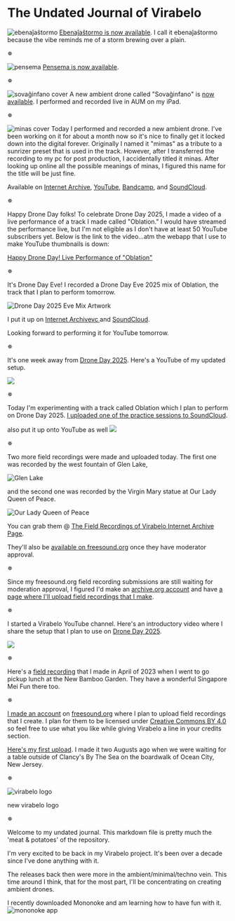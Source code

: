 # The Undated Journal of Virabelo 

![ebenaĵaŝtormo](https://github.com/theambientdronesofvirabelo/Virabelo/blob/main/media/00%20-%20cover%20-%20ebena%C4%B5a%C5%9Dtormo.png) 
[Ebenaĵaŝtormo is now available](https://archive.org/details/virabelo-ebenajastormo). I call it ebenaĵaŝtormo because the vibe reminds me of a storm brewing over a plain. 

✵

![pensema](https://github.com/theambientdronesofvirabelo/Virabelo/blob/main/media/00%20-%20cover%20-%20pensema.png) 
[Pensema is now available](https://archive.org/details/virabelo-pensema). 

✵

![sovaĝinfano cover](https://github.com/theambientdronesofvirabelo/Virabelo/blob/main/media/00%20-%20cover-%20sova%C4%9Dinfano.png) 
A new ambient drone called "Sovaĝinfano" is [now available](https://archive.org/details/virabelo-sovaginfano). I performed and recorded live in AUM on my iPad. 

✵

![minas cover](https://github.com/theambientdronesofvirabelo/Virabelo/blob/main/media/minas.png)
Today I performed and recorded a new ambient drone. I've been working on it for about a month now so it's nice to finally get it locked down into the digital forever. Originally I named it "mimas" as a tribute to a sunrizer preset that is used in the track. However, after I transferred the recording to my pc for post production, I accidentally titled it minas. After looking up online all the possible meanings of minas, I figured this name for the title will be just fine. 

Available on [Internet Archive](https://archive.org/details/virabelo-minas), [YouTube](https://youtu.be/OWVFt4ZEdSE?si=UhosFYRSfFU6-iu7), [Bandcamp](https://virabelo.bandcamp.com/track/minas), and [SoundCloud](https://soundcloud.com/virabelo/minas). 

✵

Happy Drone Day folks! To celebrate Drone Day 2025, I made a video of a live performance of a track I made called "Oblation." I would have streamed the performance live, but I'm not eligible as I don't have at least 50 YouTube subscribers yet. Below is the link to the video...atm the webapp that I use to make YouTube thumbnails is down:

[Happy Drone Day! Live Performance of "Oblation"](https://youtu.be/ghOwI8IxF50?si=Qs0zFhxeA4x73eCX) 

✵

It's Drone Day Eve! I recorded a Drone Day Eve 2025 mix of Oblation, the track that I plan to perform tomorrow. 

![Drone Day 2025 Eve Mix Artwork](https://github.com/theambientdronesofvirabelo/Virabelo/blob/main/media/oblationdronedayeve2025mix.jpg)  

I put it up on [Internet Archivevc ](https://archive.org/details/oblation-drone-day-eve-2025-mix) and [SoundCloud](https://soundcloud.com/virabelo/oblation-drone-day-eve-2025). 

Looking forward to performing it for YouTube tomorrow. 

✵

It's one week away from [Drone Day 2025](https://droneday.org). Here's a YouTube of my updated setup. 

[![](https://utfs.io/f/nGnSqDveMsqx1CEixsZUf35nPiQaVC0pmJ4YhdycxWgvH2F7)](https://www.youtube.com/watch?v=w2dI9aRm4RY)

✵

Today I'm experimenting with a track called Oblation which I plan to perform on Drone Day 2025. [I uploaded one of the practice sessions to SoundCloud](https://on.soundcloud.com/uhXDqutok3s11jf28). 

also put it up onto YouTube as well 
[![](https://utfs.io/f/nGnSqDveMsqxntGU0MveMsqxcS0jAuaHT6tpP25klGNID1fb)](https://www.youtube.com/watch?v=mptm-PH7Ki0)

✵

Two more field recordings were made and uploaded today. The first one was recorded by the west fountain of Glen Lake, 

![Glen Lake](https://github.com/theambientdronesofvirabelo/Virabelo/blob/main/media/2025_05_13-12_27_37.jpg)

and the second one was recorded by the Virgin Mary statue at Our Lady Queen of Peace. 

![Our Lady Queen of Peace](https://github.com/theambientdronesofvirabelo/Virabelo/blob/main/media/2025_05_13-12_49_49.jpg) 

You can grab them @ [The Field Recordings of Virabelo Internet Archive Page](https://archive.org/details/thefieldrecordongsofvirabelo). 

They'll also be [available on freesound.org](https://freesound.org/people/virabelo/ ) once they have moderator approval. 

✵

Since my freesound.org field recording submissions are still waiting for moderation approval, I figured I'd make an [archive.org account](https://archive.org/details/@virabelo) and have [a page where I'll upload field recordings that I make](https://archive.org/details/thefieldrecordongsofvirabelo). 

✵

I started a Virabelo YouTube channel. Here's an introductory video where I share the setup that I plan to use on [Drone Day 2025](https://droneday.org).

[![](https://utfs.io/f/nGnSqDveMsqxGZHl2zQBiAVxUFjPX6rgvNWKIkq8lnObd204)](https://www.youtube.com/watch?v=-hBsdCq_u20)

✵

Here's a [field recording](https://freesound.org/people/virabelo/sounds/804969/) that I made in April of 2023 when I went to go pickup lunch at the New Bamboo Garden. They have a wonderful Singapore Mei Fun there too.

✵

[I made an account](https://freesound.org/people/virabelo/) on [freesound.org](https://freesound.org) where I plan to upload field recordings that I create. I plan for them to be licensed under [Creative Commons BY 4.0](https://creativecommons.org/licenses/by/4.0/) so feel free to use what you like while giving Virabelo a line in your credits section. 

[Here's my first upload](https://freesound.org/people/virabelo/sounds/804964/). I made it two Augusts ago when we were waiting for a table outside of Clancy's By The Sea on the boardwalk of Ocean City, New Jersey.

✵

![virabelo logo](https://github.com/theambientdronesofvirabelo/Virabelo/blob/main/media/virabelo%20logo.jpg) 

new virabelo logo

✵

Welcome to my undated journal. This markdown file is pretty much the 'meat & potatoes' of the repository.

I'm very excited to be back in my Virabelo project. It's been over a decade since I've done anything with it. 

The releases back then were more in the ambient/minimal/techno vein. This time around I think, that for the most part, I'll be concentrating on creating ambient drones. 

I recently downloaded Mononoke and am learning how to have fun with it.
![mononoke app](https://github.com/theambientdronesofvirabelo/Virabelo/blob/main/media/20250508_130349~2.jpg) 

